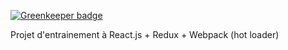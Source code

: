 
[![Greenkeeper badge](https://badges.greenkeeper.io/thib3113/jeu-du-pendu-react.svg)](https://greenkeeper.io/)

Projet d'entrainement à React.js + Redux + Webpack (hot loader)